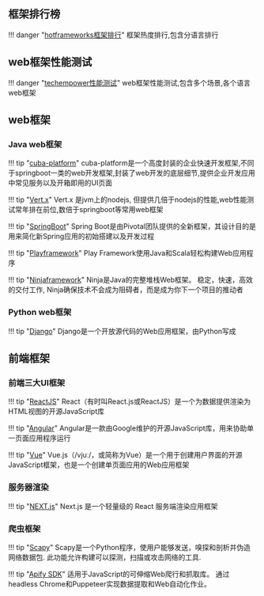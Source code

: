 ## 框架排行榜

!!! danger "[hotframeworks框架排行](https://hotframeworks.com/)"
    框架热度排行,包含分语言排行

## web框架性能测试

!!! danger "[techempower性能测试](https://www.techempower.com/benchmarks/)"
    web框架性能测试,包含多个场景,各个语言web框架


## web框架

### Java web框架

!!! tip "[cuba-platform](https://s0doc0cuba-platform0com.icopy.site/manual-latest/)"
    cuba-platform是一个高度封装的企业快速开发框架,不同于springboot一类的web开发框架,封装了web开发的底层细节,提供企业开发应用中常见服务以及开箱即用的UI页面

!!! tip "[Vert.x](https://s0vertx0io.icopy.site/docs/)"
    Vert.x 是jvm上的nodejs, 但提供几倍于nodejs的性能,web性能测试常年排在前位,数倍于springboot等常用web框架

!!! tip "[SpringBoot](https://s0docs0spring0io.icopy.site/spring-boot/docs/current/reference/html/)"
    Spring Boot是由Pivotal团队提供的全新框架，其设计目的是用来简化新Spring应用的初始搭建以及开发过程

!!! tip "[Playframework](https://s0www0playframework0com.icopy.site/documentation/2.7.x/Home)"
    Play Framework使用Java和Scala轻松构建Web应用程序
    
!!! tip "[Ninjaframework](http://www0ninjaframework0org.icopy.site/documentation/getting_started/installing_ninja.html)"
    Ninja是Java的完整堆栈Web框架。 稳定，快速，高效的交付工作, Ninja确保技术不会成为阻碍者，而是成为你下一个项目的推动者

### Python web框架

!!! tip "[Django](https://docs.djangoproject.com/zh-hans/)"
    Django是一个开放源代码的Web应用框架，由Python写成



## 前端框架

### 前端三大UI框架

!!! tip "[ReactJS](https://s0reactjs0org.icopy.site/docs/getting-started.html)"
    React（有时叫React.js或ReactJS）是一个为数据提供渲染为HTML视图的开源JavaScript库

!!! tip "[Angular](https://s0angular0io.icopy.site/docs)"
    Angular是一款由Google维护的开源JavaScript库，用来协助单一页面应用程序运行

!!! tip "[Vue](https://cn.vuejs.org/index.html)"
    Vue.js（/vjuː/，或简称为Vue）是一个用于创建用户界面的开源JavaScript框架，也是一个创建单页面应用的Web应用框架

### 服务器渲染

!!! tip "[NEXT.js](https://s0nextjs0org.icopy.site/docs)"
    Next.js 是一个轻量级的 React 服务端渲染应用框架
    
### 爬虫框架

!!! tip "[Scapy](https://s0scapy0readthedocs0io.icopy.site/en/latest/installation.html)"
    Scapy是一个Python程序，使用户能够发送，嗅探和剖析并伪造网络数据包. 此功能允许构建可以探测，扫描或攻击网络的工具.

!!! tip "[Apify SDK](https://s0sdk0apify0com.icopy.site/docs/api/apify)"
    适用于JavaScript的可伸缩Web爬行和抓取库。 通过headless Chrome和Puppeteer实现数据提取和Web自动化作业。